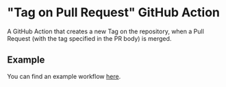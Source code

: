 # "Tag on Pull Request" GitHub Action

A GitHub Action that creates a new Tag on the repository, when a Pull Request (with the tag specified in the PR body) is merged.

## Example

You can find an example workflow [here](.github/workflows/tag_release.yaml).
